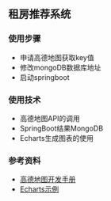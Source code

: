 ## 租房推荐系统

### 使用步骤
- 申请高德地图获取key值
- 修改mongoDB数据库地址
- 启动springboot

### 使用技术

- 高德地图API的调用
- SpringBoot结果MongoDB
- Echarts生成图表的使用


### 参考资料
- [高德地图开发手册](http://lbs.amap.com/api/javascript-api/gettingstarted)
- [Echarts示例](http://echarts.baidu.com/examples/)